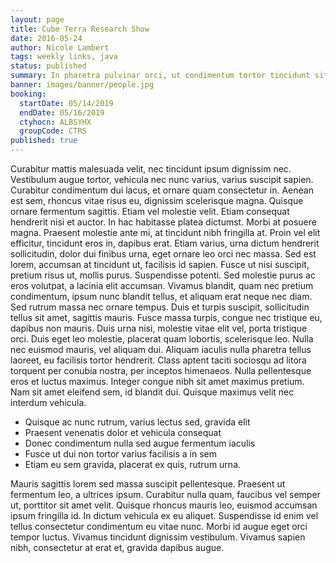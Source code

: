 ```yaml
---
layout: page
title: Cube Terra Research Show
date: 2016-05-24
author: Nicole Lambert
tags: weekly links, java
status: published
summary: In pharetra pulvinar orci, ut condimentum tortor tincidunt sit amet.
banner: images/banner/people.jpg
booking:
  startDate: 05/14/2019
  endDate: 05/16/2019
  ctyhocn: ALBSYHX
  groupCode: CTRS
published: true
---
```

Curabitur mattis malesuada velit, nec tincidunt ipsum dignissim nec. Vestibulum augue tortor, vehicula nec nunc varius, varius suscipit sapien. Curabitur condimentum dui lacus, et ornare quam consectetur in. Aenean est sem, rhoncus vitae risus eu, dignissim scelerisque magna. Quisque ornare fermentum sagittis. Etiam vel molestie velit. Etiam consequat hendrerit nisi et auctor. In hac habitasse platea dictumst. Morbi at posuere magna. Praesent molestie ante mi, at tincidunt nibh fringilla at. Proin vel elit efficitur, tincidunt eros in, dapibus erat. Etiam varius, urna dictum hendrerit sollicitudin, dolor dui finibus urna, eget ornare leo orci nec massa. Sed est lorem, accumsan at tincidunt ut, facilisis id sapien. Fusce ut nisi suscipit, pretium risus ut, mollis purus. Suspendisse potenti.
Sed molestie purus ac eros volutpat, a lacinia elit accumsan. Vivamus blandit, quam nec pretium condimentum, ipsum nunc blandit tellus, et aliquam erat neque nec diam. Sed rutrum massa nec ornare tempus. Duis et turpis suscipit, sollicitudin tellus sit amet, sagittis mauris. Fusce massa turpis, congue nec tristique eu, dapibus non mauris. Duis urna nisi, molestie vitae elit vel, porta tristique orci. Duis eget leo molestie, placerat quam lobortis, scelerisque leo. Nulla nec euismod mauris, vel aliquam dui. Aliquam iaculis nulla pharetra tellus laoreet, eu facilisis tortor hendrerit. Class aptent taciti sociosqu ad litora torquent per conubia nostra, per inceptos himenaeos. Nulla pellentesque eros et luctus maximus. Integer congue nibh sit amet maximus pretium. Nam sit amet eleifend sem, id blandit dui. Quisque maximus velit nec interdum vehicula.

* Quisque ac nunc rutrum, varius lectus sed, gravida elit
* Praesent venenatis dolor et vehicula consequat
* Donec condimentum nulla sed augue fermentum iaculis
* Fusce ut dui non tortor varius facilisis a in sem
* Etiam eu sem gravida, placerat ex quis, rutrum urna.

Mauris sagittis lorem sed massa suscipit pellentesque. Praesent ut fermentum leo, a ultrices ipsum. Curabitur nulla quam, faucibus vel semper ut, porttitor sit amet velit. Quisque rhoncus mauris leo, euismod accumsan ipsum fringilla id. In dictum vehicula ex eu aliquet. Suspendisse id enim vel tellus consectetur condimentum eu vitae nunc. Morbi id augue eget orci tempor luctus. Vivamus tincidunt dignissim vestibulum. Vivamus sapien nibh, consectetur at erat et, gravida dapibus augue.
